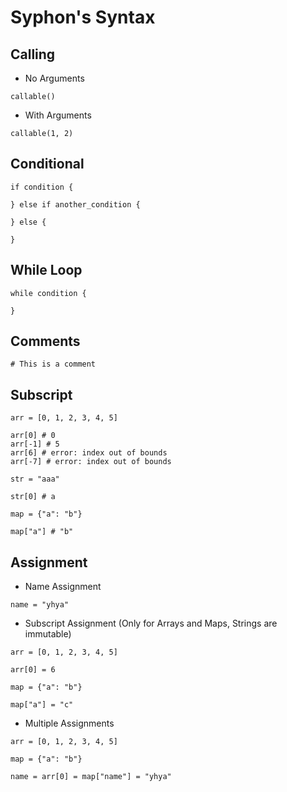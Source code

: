 # Syphon's Syntax

## Calling

- No Arguments
```
callable()
```

- With Arguments
```
callable(1, 2)
```

## Conditional

```
if condition {

} else if another_condition {

} else {

}
```

## While Loop

```
while condition {

}
```

## Comments

```
# This is a comment
```

## Subscript

```
arr = [0, 1, 2, 3, 4, 5]

arr[0] # 0
arr[-1] # 5
arr[6] # error: index out of bounds
arr[-7] # error: index out of bounds

str = "aaa"

str[0] # a

map = {"a": "b"}

map["a"] # "b"
```

## Assignment

- Name Assignment

```
name = "yhya"
```

- Subscript Assignment (Only for Arrays and Maps, Strings are immutable)

```
arr = [0, 1, 2, 3, 4, 5]

arr[0] = 6

map = {"a": "b"}

map["a"] = "c"
```

- Multiple Assignments

```
arr = [0, 1, 2, 3, 4, 5]

map = {"a": "b"}

name = arr[0] = map["name"] = "yhya"
```
